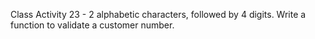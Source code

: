Class Activity 23 - 2 alphabetic characters, followed by 4 digits. Write a function to validate a customer number.

